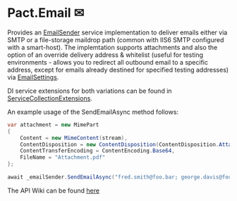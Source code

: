 # Pact.Email ✉
Provides an [EmailSender](Pact.Email/EmailSender.cs) service implementation to deliver emails either via SMTP or a file-storage maildrop path (common with IIS6 SMTP configured with a smart-host).
The implemtation supports attachments and also the option of an override delivery address & whitelist (useful for testing environments - allows you to redirect all outbound email to a specific address, except for emails already destined for specified testing addresses) via [EmailSettings](Pact.Email/EmailSettings.cs).

DI service extensions for both variations can be found in [ServiceCollectionExtensions](Pact.Email/ServiceCollectionExtensions.cs).

An example usage of the SendEmailAsync method follows:
```c#
var attachment = new MimePart
{
    Content = new MimeContent(stream),
    ContentDisposition = new ContentDisposition(ContentDisposition.Attachment),
    ContentTransferEncoding = ContentEncoding.Base64,
    FileName = "Attachment.pdf"
};
  
await _emailSender.SendEmailAsync("fred.smith@foo.bar; george.davis@foo.bar", "Hello World!", "Howdy", attachment);
```
The API Wiki can be found [here](https://github.com/assureddt/pact/wiki/Pact-Email-Index)
